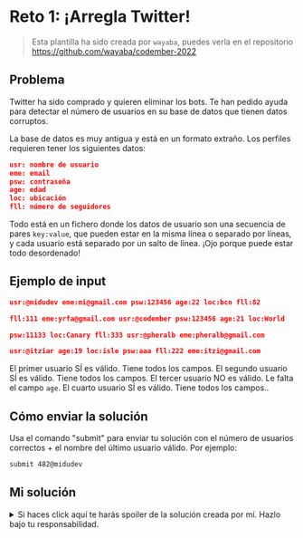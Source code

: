 # Reto 1: ¡Arregla Twitter!

> Esta plantilla ha sido creada por `wayaba`, puedes verla en el repositorio <https://github.com/wayaba/codember-2022>

## Problema

Twitter ha sido comprado y quieren eliminar los bots. Te han pedido ayuda para detectar el número de usuarios en su base de datos que tienen datos corruptos.

La base de datos es muy antigua y está en un formato extraño. Los perfiles requieren tener los siguientes datos:

```json
usr: nombre de usuario
eme: email
psw: contraseña
age: edad
loc: ubicación
fll: número de seguidores
```

Todo está en un fichero donde los datos de usuario son una secuencia de pares `key:value`, que pueden estar en la misma línea o separado por líneas, y cada usuario está separado por un salto de línea. ¡Ojo porque puede estar todo desordenado!

## Ejemplo de input

```json
usr:@midudev eme:mi@gmail.com psw:123456 age:22 loc:bcn fll:82

fll:111 eme:yrfa@gmail.com usr:@codember psw:123456 age:21 loc:World

psw:11133 loc:Canary fll:333 usr:@pheralb eme:pheralb@gmail.com

usr:@itziar age:19 loc:isle psw:aaa fll:222 eme:itzi@gmail.com
```

El primer usuario SÍ es válido. Tiene todos los campos.
El segundo usuario SÍ es válido. Tiene todos los campos.
El tercer usuario NO es válido. Le falta el campo `age`.
El cuarto usuario SÍ es válido. Tiene todos los campos..

## Cómo enviar la solución

Usa el comando "submit" para enviar tu solución con el número de usuarios correctos + el nombre del último usuario válido. Por ejemplo:

```sh
submit 482@midudev
```

## Mi solución

<details>
<summary>Si haces click aquí te harás spoiler de la solución creada por mí. Hazlo bajo tu responsabilidad.</summary>

```go
var DATA_TO_BE_PRESENT = []string{"usr", "eme", "psw", "age", "loc", "fll"}

func ReadAllLines(path string) ([]string, error) {
	file, err := os.Open(path)
	if err != nil {
		return nil, err
	}
	defer file.Close()

	var lines []string
	scanner := bufio.NewScanner(file)
	for scanner.Scan() {
		lines = append(lines, scanner.Text())
	}
	return lines, scanner.Err()
}

func LinesToData(lines []string) []string {
	var data []string
	var lineBuffer string
	for _, line := range lines {
		if line == "" {
			data = append(data, lineBuffer)
			lineBuffer = ""
			continue
		}
		lineBuffer += line + " "
	}
	if lineBuffer != "" {
		data = append(data, lineBuffer)
	}

	return data
}

func Contains(slice []string, element string) bool {
	for _, a := range slice {
		if a == element {
			return true
		}
	}
	return false
}

func DataIsValid(data string) bool {
	keys := []string{}
	keyValuePairs := strings.Split(data, " ")

	for _, pair := range keyValuePairs {
		keyValue := strings.Split(pair, ":")
		keys = append(keys, keyValue[0])
	}

	for _, key := range DATA_TO_BE_PRESENT {
		if !Contains(keys, key) {
			return false
		}
	}

	return true
}

func GetUsername(data string) string {
	keyValuePairs := strings.Split(data, " ")
	for _, pair := range keyValuePairs {
		keyValue := strings.Split(pair, ":")
		if keyValue[0] == "usr" {
			return keyValue[1]
		}
	}
	return ""
}

func main() {
	lines, err := ReadAllLines("data")
	if err != nil {
		panic(err)
	}
	data := LinesToData(lines)

	invalidUsers := 0
	lastValidUsername := ""
	for _, dataLine := range data {
		if DataIsValid(dataLine) {
			invalidUsers++
			lastValidUsername = GetUsername(dataLine)
		}
	}

	fmt.Print("submit ", invalidUsers, lastValidUsername)
}
```

<details>
